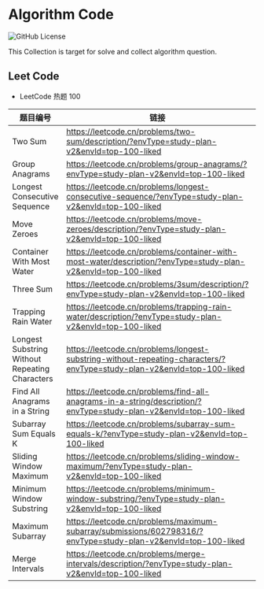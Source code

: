 # Algorithm Code

![GitHub License](https://img.shields.io/github/license/huangjunjie/algorithm_code)

This Collection is target for solve and collect algorithm question.

## Leet Code

- LeetCode 热题 100

| 题目编号                                           | 链接                                                                                                                     | 仓库                                                                | 
|------------------------------------------------|------------------------------------------------------------------------------------------------------------------------|-------------------------------------------------------------------|
| Two Sum                                        | https://leetcode.cn/problems/two-sum/description/?envType=study-plan-v2&envId=top-100-liked                            | src/main/java/leetcode/twoNum                                     |
| Group Anagrams                                 | https://leetcode.cn/problems/group-anagrams/?envType=study-plan-v2&envId=top-100-liked                                 | src/main/java/leetcode/groupAnagrams                              |
| Longest Consecutive Sequence                   | https://leetcode.cn/problems/longest-consecutive-sequence/?envType=study-plan-v2&envId=top-100-liked                   | src/main/java/leetcode/longestConsecutiveSequence                 |
| Move Zeroes                                    | https://leetcode.cn/problems/move-zeroes/description/?envType=study-plan-v2&envId=top-100-liked                        | src/main/java/leetcode/moveZeroes                                 |
| Container With Most Water                      | https://leetcode.cn/problems/container-with-most-water/description/?envType=study-plan-v2&envId=top-100-liked          | src/main/java/leetcode/containerWithMostWater                     |
| Three Sum                                      | https://leetcode.cn/problems/3sum/description/?envType=study-plan-v2&envId=top-100-liked                               | src/main/java/leetcode/threeSum                                   |
| Trapping Rain Water                            | https://leetcode.cn/problems/trapping-rain-water/description/?envType=study-plan-v2&envId=top-100-liked                | src/main/java/leetcode/trappingRainWater                          |
| Longest Substring Without Repeating Characters | https://leetcode.cn/problems/longest-substring-without-repeating-characters/?envType=study-plan-v2&envId=top-100-liked | src/main/java/leetcode/longestSubstringWithoutRepeatingCharacters |
| Find All Anagrams in a String                  | https://leetcode.cn/problems/find-all-anagrams-in-a-string/description/?envType=study-plan-v2&envId=top-100-liked      | src/main/java/leetcode/findAllAnagramsInAString                   |
| Subarray Sum Equals K                          | https://leetcode.cn/problems/subarray-sum-equals-k/?envType=study-plan-v2&envId=top-100-liked                          | src/main/java/leetcode/subarraySumEqualsK                         |
| Sliding Window Maximum                         | https://leetcode.cn/problems/sliding-window-maximum/?envType=study-plan-v2&envId=top-100-liked                         | src/main/java/leetcode/maxSlidingWindow                           |
| Minimum Window Substring                       | https://leetcode.cn/problems/minimum-window-substring/?envType=study-plan-v2&envId=top-100-liked                       | src/main/java/leetcode/minimumWindowSubstring                     |
| Maximum Subarray                               | https://leetcode.cn/problems/maximum-subarray/submissions/602798316/?envType=study-plan-v2&envId=top-100-liked         | src/main/java/leetcode/maximumSubarray                            |                           
| Merge Intervals                                | https://leetcode.cn/problems/merge-intervals/description/?envType=study-plan-v2&envId=top-100-liked                    | src/main/java/leetcode/mergeIntervals                             |